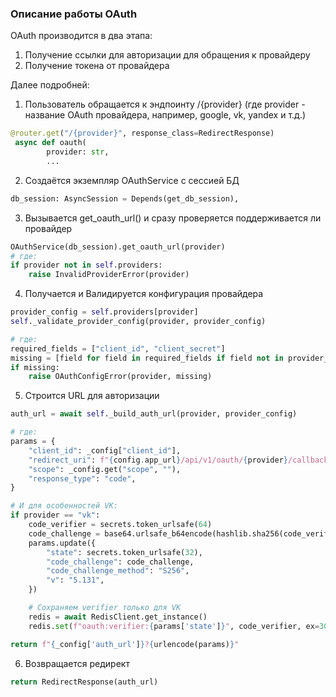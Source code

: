 ### Описание работы OAuth

OAuth производится в два этапа:
1. Получение ссылки для авторизации для обращения к провайдеру
2. Получение токена от провайдера

Далее подробней:
1. Пользователь обращается к эндпоинту /{provider}
(где provider - название OAuth провайдера, например, google, vk, yandex и т.д.)
```python
@router.get("/{provider}", response_class=RedirectResponse)
 async def oauth(
        provider: str,
        ...
```
2. Создаётся экземпляр OAuthService с сессией БД
```python
db_session: AsyncSession = Depends(get_db_session),
```

3. Вызывается get_oauth_url() и сразу проверяется поддерживается ли провайдер
```python
OAuthService(db_session).get_oauth_url(provider)
# где:
if provider not in self.providers:
    raise InvalidProviderError(provider)
```
4. Получается и Валидируется конфигурация провайдера
```python
provider_config = self.providers[provider]
self._validate_provider_config(provider, provider_config)

# где:
required_fields = ["client_id", "client_secret"]
missing = [field for field in required_fields if field not in provider_config]
if missing:
    raise OAuthConfigError(provider, missing)
```
5. Строится URL для авторизации
```python
auth_url = await self._build_auth_url(provider, provider_config)

# где:
params = {
    "client_id": _config["client_id"],
    "redirect_uri": f"{config.app_url}/api/v1/oauth/{provider}/callback",
    "scope": _config.get("scope", ""),
    "response_type": "code",
}

# И для особенностей VK:
if provider == "vk":
    code_verifier = secrets.token_urlsafe(64)
    code_challenge = base64.urlsafe_b64encode(hashlib.sha256(code_verifier.encode()).digest()).decode().rstrip('=')  # RFC-7636 требует base64url без padding
    params.update({
        "state": secrets.token_urlsafe(32),
        "code_challenge": code_challenge,
        "code_challenge_method": "S256",
        "v": "5.131",
    })

    # Сохраняем verifier только для VK
    redis = await RedisClient.get_instance()
    redis.set(f"oauth:verifier:{params['state']}", code_verifier, ex=300)

return f"{_config['auth_url']}?{urlencode(params)}"
```
6. Возвращается редирект
```python
return RedirectResponse(auth_url)
```